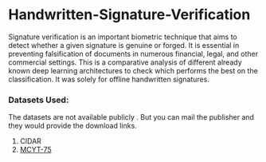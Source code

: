 # Handwritten-Signature-Verification
Signature verification is an important biometric technique that aims to detect whether a given signature is genuine or forged. It is essential in preventing falsification of documents in numerous financial, legal, and other commercial settings. This is a comparative analysis of different already known deep learning architectures to check which performs the best on the classification. It was solely for offline handwritten signatures.

### Datasets Used:
The datasets are not available publicly . But you can mail the publisher and they would provide the download links.
1. CIDAR
2. [MCYT-75](http://atvs.ii.uam.es/atvs/mcyt100s.html)
